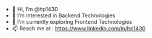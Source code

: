 - 👋 Hi, I’m @hp1430
- 👀 I’m interested in Backend Technologies
- 🌱 I’m currently exploring Frontend Technologies
- 📫 Reach me at : https://www.linkedin.com/in/hp1430

<!---
hp1430/hp1430 is a ✨ special ✨ repository because its `README.md` (this file) appears on your GitHub profile.
You can click the Preview link to take a look at your changes.
--->
